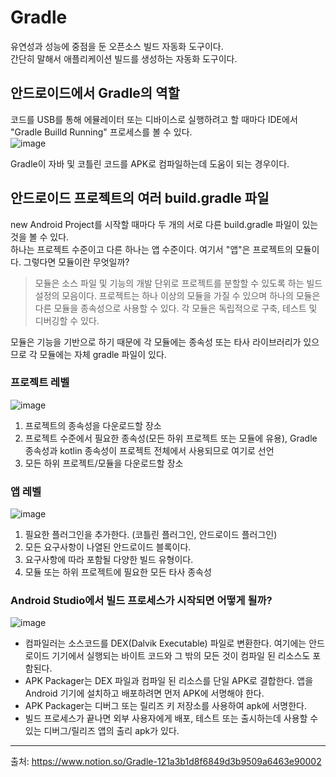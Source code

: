 # Gradle
유연성과 성능에 중점을 둔 오픈소스 빌드 자동화 도구이다. <br>
간단히 말해서 애플리케이션 빌드를 생성하는 자동화 도구이다.

## 안드로이드에서 Gradle의 역할
코드를 USB를 통해 에뮬레이터 또는 디바이스로 실행하려고 할 때마다 IDE에서 "Gradle Builld Running" 프로세스를 볼 수 있다. <br>
![image](https://user-images.githubusercontent.com/91411447/161459837-4e1ee5fe-e9a9-40ec-af99-b1e0f1bcd1dd.png)

Gradle이 자바 및 코틀린 코드를 APK로 컴파일하는데 도움이 되는 경우이다.

## 안드로이드 프로젝트의 여러 build.gradle 파일
new Android Project를 시작할 때마다 두 개의 서로 다른 build.gradle 파일이 있는 것을 볼 수 있다. <br>
하나는 프로젝트 수준이고 다른 하나는 앱 수준이다. 여기서 "앱"은 프로젝트의 모듈이다. 그렇다면 모듈이란 무엇일까?
> 모듈은 소스 파일 및 기능의 개발 단위로 프로젝트를 분할할 수 있도록 하는 빌드 설정의 모음이다.
> 프로젝트는 하나 이상의 모듈을 가질 수 있으며 하나의 모듈은 다른 모듈을 종속성으로 사용할 수 있다.
> 각 모듈은 독립적으로 구축, 테스트 및 디버깅할 수 있다.

모듈은 기능을 기반으로 하기 때문에 각 모듈에는 종속성 또는 타사 라이브러리가 있으므로 각 모듈에는 자체 gradle 파일이 있다.

### 프로젝트 레벨
![image](https://user-images.githubusercontent.com/91411447/161460050-3fabeaa7-193d-474c-aeab-1a81e9a68cdc.png)

1. 프로젝트의 종속성을 다운로드할 장소
2. 프로젝트 수준에서 필요한 종속성(모든 하위 프로젝트 또는 모듈에 유용), Gradle 종속성과 kotlin 종속성이 프로젝트 전체에서 사용되므로 여기로 선언
3. 모든 하위 프로젝트/모듈을 다운로드할 장소

### 앱 레벨
![image](https://user-images.githubusercontent.com/91411447/161460099-548cdff0-101c-4ae7-8077-be5edb4af0ab.png)

1. 필요한 플러그인을 추가한다. (코틀린 플러그인, 안드로이드 플러그인)
2. 모든 요구사항이 나열된 안드로이드 블록이다.
3. 요구사항에 따라 포함될 다양한 빌드 유형이다.
4. 모듈 또는 하위 프로젝트에 필요한 모든 타사 종속성

### Android Studio에서 빌드 프로세스가 시작되면 어떻게 될까?
![image](https://user-images.githubusercontent.com/91411447/161460192-c20926a2-2bbd-44d1-9eeb-4bb5f457dfa0.png)

* 컴파일러는 소스코드를 DEX(Dalvik Executable) 파일로 변환한다. 여기에는 안드로이드 기기에서 실행되는 바이트 코드와 그 밖의 모든 것이 컴파일 된 리소스도 포함된다.
* APK Packager는 DEX 파일과 컴파일 된 리소스를 단일 APK로 결합한다. 앱을 Android 기기에 설치하고 배포하려면 먼저 APK에 서명해야 한다.
* APK Packager는 디버그 또는 릴리즈 키 저장소를 사용하여 apk에 서명한다.
* 빌드 프로세스가 끝나면 외부 사용자에게 배포, 테스트 또는 출시하는데 사용할 수 있는 디버그/릴리즈 앱의 출리 apk가 있다.
***
출처: https://www.notion.so/Gradle-121a3b1d8f6849d3b9509a6463e90002
